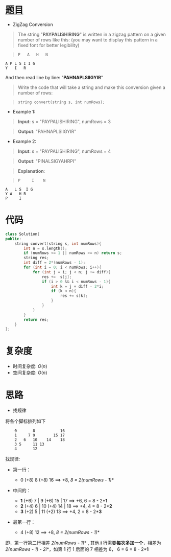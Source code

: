 # [题目](https://leetcode.com/problems/zigzag-conversion/)

* ZigZag Conversion

> The string "**PAYPALISHIRING**" is written in a zigzag pattern on a given number of rows like this: (you may want to display this pattern in a fixed font for better legibility)

>     P   A   H   N 
    A P L S I I G
    Y   I   R
And then read line by line: "**PAHNAPLSIIGYIR**"

> Write the code that will take a string and make this conversion given a number of rows:

>     string convert(string s, int numRows);

* Example 1:

> **Input**: s = "PAYPALISHIRING", numRows = 3

> **Output**: "PAHNAPLSIIGYIR"


* Example 2:

> **Input**: s = "PAYPALISHIRING", numRows = 4

> **Output**: "PINALSIGYAHRPI"

> **Explanation**:

>     P     I    N
    A   L S  I G
    Y A   H R
    P     I



# 代码

```cpp
class Solution{
public:
    string convert(string s, int numRows){
        int n = s.length();
        if (numRows <= 1 || numRows >= n) return s;
        string res;
        int diff = 2*(numRows - 1);
        for (int i = 0; i < numRows; i++){
            for (int j = i; j < n; j += diff){
                res +=  s[j];
                if (i > 0 && i < numRows - 1){
                    int k = j + diff - 2*i;
                    if (k < n){
                        res += s[k];
                    }
                }
            }
        }
        return res;
    }
};
```

# 复杂度
* 时间复杂度: $O(n)$
* 空间复杂度: $O(n)$

# 思路

* 找规律

将各个脚标排列如下

		0       8           16
		1     7 9        15 17
		2   6   10    14    18
		3 5     11 13
		4       12 
找规律:

- 第一行：
    - 0 (+8) 8 (+8) 16 ==> +8, **8 = 2*(numRows - 1)**
- 中间的：
   - **1** (+6) 7 | 9 (+6)  15 | 17 ==> +6, 6 = 8 - 2***1** 
   - **2** (+4) 6 | 10 (+4) 14 | 18 ==> +4, 4 = 8 - 2***2**
   - **3** (+2) 5 | 11 (+2) 13 ==> +4, 2 = 8 - 2***3**
 
- 最第一行：
    - 4 (+8) 12 ==> +8, **8 = 2*(numRows - 1)**
    
即，第一行第二行相差 **2*(numRows - 1)** , 其他 **i** 行需要**每次多加一个**，相差为 **2*(numRows - 1) - 2i**，如第 **1** 行 1 后面的 7 相差为 6， 6  = 6 = 8 - 2***1**